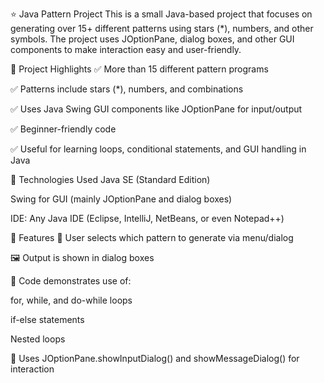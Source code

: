 ⭐ Java Pattern Project
This is a small Java-based project that focuses on generating over 15+ different patterns using stars (*), numbers, and other symbols. The project uses JOptionPane, dialog boxes, and other GUI components to make interaction easy and user-friendly.

📌 Project Highlights
✅ More than 15 different pattern programs

✅ Patterns include stars (*), numbers, and combinations

✅ Uses Java Swing GUI components like JOptionPane for input/output

✅ Beginner-friendly code

✅ Useful for learning loops, conditional statements, and GUI handling in Java

🧱 Technologies Used
Java SE (Standard Edition)

Swing for GUI (mainly JOptionPane and dialog boxes)

IDE: Any Java IDE (Eclipse, IntelliJ, NetBeans, or even Notepad++)

🧾 Features
🎯 User selects which pattern to generate via menu/dialog

🖼️ Output is shown in dialog boxes

🔁 Code demonstrates use of:

for, while, and do-while loops

if-else statements

Nested loops

💬 Uses JOptionPane.showInputDialog() and showMessageDialog() for interaction
